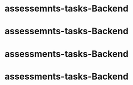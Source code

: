 # assessemnts-tasks-Backend
# assessemnts-tasks-Backend
# assessments-tasks-Backend
# assessments-tasks-Backend
